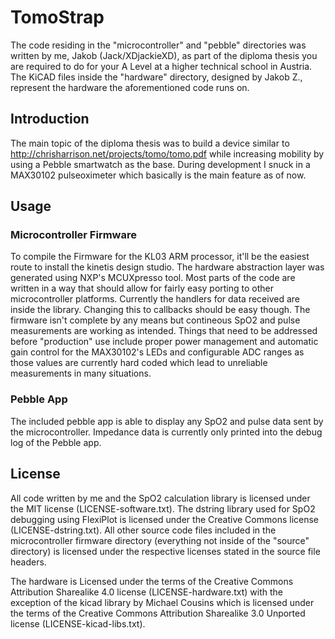  # TomoStrap
 
 The code residing in the "microcontroller" and "pebble" directories was written by me, Jakob (Jack/XDjackieXD), as part of the diploma thesis you are required to do for your A Level at a higher technical school in Austria.
 The KiCAD files inside the "hardware" directory, designed by Jakob Z., represent the hardware the aforementioned code runs on.
 
 ## Introduction
 
 The main topic of the diploma thesis was to build a device similar to http://chrisharrison.net/projects/tomo/tomo.pdf while increasing mobility by using a Pebble smartwatch as the base.
 During development I snuck in a MAX30102 pulseoximeter which basically is the main feature as of now.
 
 ## Usage
 
 ### Microcontroller Firmware
 
 To compile the Firmware for the KL03 ARM processor, it'll be the easiest route to install the kinetis design studio. The hardware abstraction layer was generated using NXP's MCUXpresso tool.
 Most parts of the code are written in a way that should allow for fairly easy porting to other microcontroller platforms.
 Currently the handlers for data received are inside the library. Changing this to callbacks should be easy though.
 The firmware isn't complete by any means but contineous SpO2 and pulse measurements are working as intended. Things that need to be addressed before "production" use include proper power management and automatic gain control for the MAX30102's LEDs and configurable ADC ranges as those values are currently hard coded which lead to unreliable measurements in many situations.
 
 ### Pebble App
 
 The included pebble app is able to display any SpO2 and pulse data sent by the microcontroller. Impedance data is currently only printed into the debug log of the Pebble app.
 
 ## License
 
 All code written by me and the SpO2 calculation library is licensed under the MIT license (LICENSE-software.txt).
 The dstring library used for SpO2 debugging using FlexiPlot is licensed under the Creative Commons license (LICENSE-dstring.txt).
 All other source code files included in the microcontroller firmware directory (everything not inside of the "source" directory) is licensed under the respective licenses stated in the source file headers.

 The hardware is Licensed under the terms of the Creative Commons Attribution Sharealike 4.0 license (LICENSE-hardware.txt) with the exception of the kicad library by Michael Cousins which is licensed under the terms of the Creative Commons Attribution Sharealike 3.0 Unported license (LICENSE-kicad-libs.txt).
